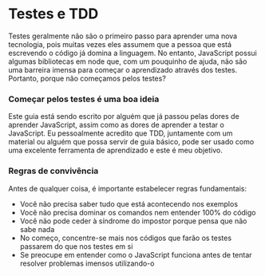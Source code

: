 # Testes e TDD

Testes geralmente não são o primeiro passo para aprender uma nova tecnologia, pois muitas vezes eles assumem que a pessoa que está escrevendo o código já domina a linguagem. No entanto, JavaScript possui algumas bibliotecas em node que, com um pouquinho de ajuda, não são uma barreira imensa para começar o aprendizado através dos testes. Portanto, porque não começamos pelos testes?

### Começar pelos testes é uma boa ideia

Este guia está sendo escrito por alguém que já passou pelas dores de aprender JavaScript, assim como as dores de aprender a testar o JavaScript. Eu pessoalmente acredito que TDD, juntamente com um material ou alguém que possa servir de guia básico, pode ser usado como uma excelente ferramenta de aprendizado e este é meu objetivo.

### Regras de convivência

Antes de qualquer coisa, é importante estabelecer regras fundamentais:

* Você não precisa saber tudo que está acontecendo nos exemplos
* Você não precisa dominar os comandos nem entender 100% do código
* Você não pode ceder à síndrome do impostor porque pensa que não sabe nada
* No começo, concentre-se mais nos códigos que farão os testes passarem do que nos testes em si
* Se preocupe em entender como o JavaScript funciona antes de tentar resolver problemas imensos utilizando-o



